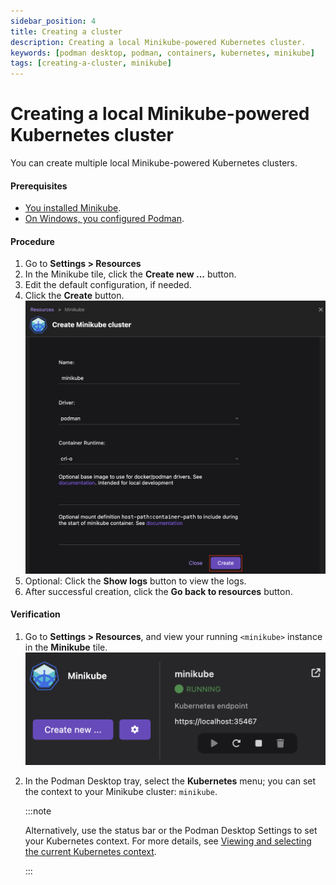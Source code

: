 ```yaml
---
sidebar_position: 4
title: Creating a cluster
description: Creating a local Minikube-powered Kubernetes cluster.
keywords: [podman desktop, podman, containers, kubernetes, minikube]
tags: [creating-a-cluster, minikube]
---
```


# Creating a local Minikube-powered Kubernetes cluster

You can create multiple local Minikube-powered Kubernetes clusters.

#### Prerequisites

- [You installed Minikube](/docs/minikube/installing).
- [On Windows, you configured Podman](/docs/minikube/configuring-podman-for-minikube-on-windows).

#### Procedure

1. Go to **<Icon icon="fa-solid fa-cog" size="lg" /> Settings > Resources**
1. In the Minikube tile, click the **Create new ...** button.
1. Edit the default configuration, if needed.
1. Click the **Create** button.
   ![creating a Minikiube cluster](img/creating-a-minikube-cluster.png)
1. Optional: Click the **Show logs** button to view the logs.
1. After successful creation, click the **Go back to resources** button.

#### Verification

1. Go to **<Icon icon="fa-solid fa-cog" size="lg" /> Settings > Resources**, and view your running `<minikube>` instance in the **Minikube** tile.
   ![running a Minikube cluster instance](img/minikube-cluster-running.png)
1. In the Podman Desktop tray, select the **Kubernetes** menu; you can set the context to your Minikube cluster: `minikube`.

   :::note

   Alternatively, use the status bar or the Podman Desktop Settings to set your Kubernetes context. For more details, see [Viewing and selecting the current Kubernetes context](/docs/kubernetes/viewing-and-selecting-current-kubernetes-context).

   :::
